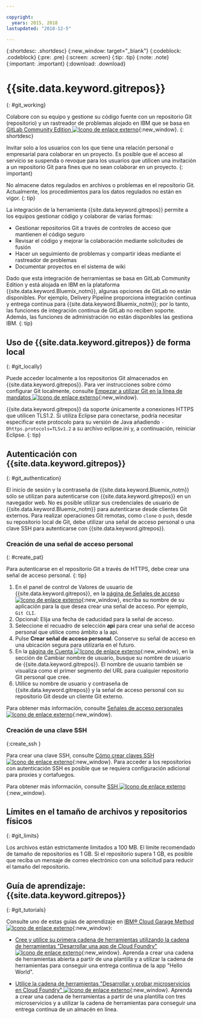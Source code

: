 ```yaml
---

copyright:
  years: 2015, 2018
lastupdated: "2018-12-5"

---
```


{:shortdesc: .shortdesc}
{:new_window: target="_blank"}
{:codeblock: .codeblock}
{:pre: .pre}
{:screen: .screen}
{:tip: .tip}
{:note: .note}
{:important: .important}
{:download: .download}

# {{site.data.keyword.gitrepos}}
{: #git_working}

Colabore con su equipo y gestione su código fuente con un repositorio Git (repositorio) y un rastreador de problemas alojado en IBM que se basa en [GitLab Community Edition ![Icono de enlace externo](../../icons/launch-glyph.svg "Icono de enlace externo")](https://about.gitlab.com/){:new_window}.
{: shortdesc}

Invitar solo a los usuarios con los que tiene una relación personal o empresarial para colaborar en un proyecto. Es posible que el acceso al servicio se suspenda o revoque para los usuarios que utilicen una invitación a un repositorio Git para fines que no sean colaborar en un proyecto.
{: important}

No almacene datos regulados en archivos o problemas en el repositorio Git. Actualmente, los procedimientos para los datos regulados no están en vigor.
{: tip}

La integración de la herramienta {{site.data.keyword.gitrepos}} permite a los equipos gestionar código y colaborar de varias formas:
   * Gestionar repositorios Git a través de controles de acceso que mantienen el código seguro
   * Revisar el código y mejorar la colaboración mediante solicitudes de fusión
   * Hacer un seguimiento de problemas y compartir ideas mediante el rastreador de problemas
   * Documentar proyectos en el sistema de wiki

Dado que esta integración de herramientas se basa en GitLab Community Edition y está alojada en IBM en la plataforma {{site.data.keyword.Bluemix_notm}}, algunas opciones de GitLab no están disponibles. Por ejemplo, Delivery Pipeline proporciona integración continua y entrega continua para {{site.data.keyword.Bluemix_notm}}; por lo tanto, las funciones de integración continua de GitLab no reciben soporte. Además, las funciones de administración no están disponibles las gestiona IBM.
{: tip}

## Uso de {{site.data.keyword.gitrepos}} de forma local
{: #git_locally}

Puede acceder localmente a los repositorios Git almacenados en {{site.data.keyword.gitrepos}}. Para ver instrucciones sobre cómo configurar Git localmente, consulte [Empezar a utilizar Git en la línea de mandatos ![Icono de enlace externo](../../icons/launch-glyph.svg "Icono de enlace externo")](https://git.ng.bluemix.net/help/gitlab-basics/start-using-git){:new_window}.

{{site.data.keyword.gitrepos}} da soporte únicamente a conexiones HTTPS que utilicen TLS1.2. Si utiliza Eclipse para conectarse, podría necesitar especificar este protocolo para su versión de Java añadiendo `-Dhttps.protocols=TLSv1.2` a su archivo eclipse.ini y, a continuación, reiniciar Eclipse.
{: tip}

## Autenticación con {{site.data.keyword.gitrepos}}
{: #git_authentication}

El inicio de sesión y la contraseña de {{site.data.keyword.Bluemix_notm}} sólo se utilizan para autenticarse con {{site.data.keyword.gitrepos}} en un navegador web. No es posible utilizar sus credenciales de usuario de {{site.data.keyword.Bluemix_notm}} para autenticarse desde clientes Git externos. Para realizar operaciones Git remotas, como `clone` o `push`, desde su repositorio local de Git, debe utilizar una señal de acceso personal o una clave SSH para autenticarse con {{site.data.keyword.gitrepos}}.

### Creación de una señal de acceso personal
{: #create_pat}

Para autenticarse en el repositorio Git a través de HTTPS, debe crear una señal de acceso personal.
{: tip}

1. En el panel de control de Valores de usuario de {{site.data.keyword.gitrepos}}, en la [página de Señales de acceso ![Icono de enlace externo](../../icons/launch-glyph.svg "Icono de enlace externo")](https://git.ng.bluemix.net/profile/personal_access_tokens?cm_sp=dw-bluemix-_-nospace-_-answers){:new_window}, escriba su nombre de su aplicación para la que desea crear una señal de acceso. Por ejemplo, `Git CLI`.
1. Opcional: Elija una fecha de caducidad para la señal de acceso.
1. Seleccione el recuadro de selección **api** para crear una señal de acceso personal que utilice como ámbito a la api.
1. Pulse **Crear señal de acceso personal**. Conserve su señal de acceso en una ubicación segura para utilizarla en el futuro.
1. En la [página de Cuenta ![Icono de enlace externo](../../icons/launch-glyph.svg "Icono de enlace externo")](https://git.ng.bluemix.net/profile/account?cm_sp=dw-bluemix-_-nospace-_-answers){:new_window}, en la sección de Cambiar nombre de usuario, busque su nombre de usuario de {{site.data.keyword.gitrepos}}. El nombre de usuario también se visualiza como el primer segmento del URL para cualquier repositorio Git personal que cree.
1. Utilice su nombre de usuario y contraseña de {{site.data.keyword.gitrepos}} y la señal de acceso personal con su repositorio Git desde un cliente Git externo.

Para obtener más información, consulte [Señales de acceso personales ![Icono de enlace externo](../../icons/launch-glyph.svg "Icono de enlace externo")](https://git.ng.bluemix.net/help/api/README.html#personal-access-tokens){:new_window}.

### Creación de una clave SSH  
{:create_ssh }

Para crear una clave SSH, consulte [Cómo crear claves SSH ![Icono de enlace externo](../../icons/launch-glyph.svg "Icono de enlace externo")](https://git.ng.bluemix.net/help/gitlab-basics/create-your-ssh-keys){:new_window}. Para acceder a los repositorios con autenticación SSH es posible que se requiera configuración adicional para proxies y cortafuegos.

Para obtener más información, consulte [SSH ![Icono de enlace externo](../../icons/launch-glyph.svg "Icono de enlace externo")](https://git.ng.bluemix.net/help/ssh/README){:new_window}.

## Límites en el tamaño de archivos y repositorios físicos
{: #git_limits}

Los archivos están estrictamente limitados a 100 MB. El límite recomendado de tamaño de repositorios es 1 GB. Si el repositorio supera 1 GB, es posible que reciba un mensaje de correo electrónico con una solicitud para reducir el tamaño del repositorio.

## Guía de aprendizaje: {{site.data.keyword.gitrepos}}
{: #git_tutorials}

Consulte uno de estas guías de aprendizaje en [IBM&reg; Cloud Garage Method ![Icono de enlace externo](../../icons/launch-glyph.svg "Icono de enlace externo")](https://www.ibm.com/cloud/garage){:new_window}:

  * [Cree y utilice su primera cadena de herramientas utilizando la cadena de herramientas "Desarrollar una app de Cloud Foundry" ![Icono de enlace externo](../../icons/launch-glyph.svg "Icono de enlace externo")](https://www.ibm.com/cloud/garage/tutorials/introduce-develop-cloud-foundry-app-toolchain){:new_window}. Aprenda a crear una cadena de herramientas abierta a partir de una plantilla y a utilizar la cadena de herramientas para conseguir una entrega continua de la app "Hello World".

  * [Utilice la cadena de herramientas "Desarrollar y probar microservicios en Cloud Foundry" ![Icono de enlace externo](../../icons/launch-glyph.svg "Icono de enlace externo")](https://www.ibm.com/cloud/garage/tutorials/use-develop-test-microservices-on-cloud-foundry-toolchain){:new_window}. Aprenda a crear una cadena de herramientas a partir de una plantilla con tres microservicios y a utilizar la cadena de herramientas para conseguir una entrega continua de un almacén en línea.

